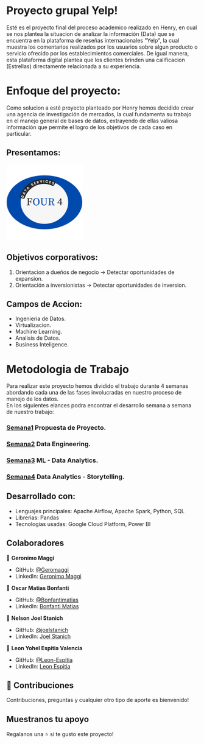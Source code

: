 # Proyecto grupal Yelp!

Esté es el proyecto final del proceso academico realizado en Henry, en cual se nos plantea la situacion de analizar la información (Data) que se encuentra en la plataforma de reseñas internacionales "Yelp", la cual muestra los comentarios realizados por los usuarios sobre algun producto o servicio ofrecido por los establecimientos comerciales. De igual manera, esta plataforma digital plantea que los clientes brinden una calificacion (Estrellas) directamente relacionada a su experiencia.

# Enfoque del proyecto:
Como solucion a esté proyecto planteado por Henry hemos decidido crear una agencia de investigación de mercados, la cual fundamenta su trabajo en el manejo general de bases de datos, extrayendo de ellas valiosa información que permite el logro de los objetivos de cada caso en particular.

## Presentamos:
<img src="Assets/Data%20Services.png" width = 200>

## Objetivos corporativos:
1. Orientacion a dueños de negocio -> Detectar oportunidades de expansion.
2. Orientación a inversionistas -> Detectar oportunidades de inversion.

## Campos de Accion:
 * Ingenieria de Datos.<br>
 * Virtualizacion.<br>
 * Machine Learning.<br>
 * Analisis de Datos.<br>
 * Business Inteligence.<br>


# Metodologia de Trabajo
Para realizar este proyecto hemos dividido el trabajo durante 4 semanas abordando cada una de las fases involucradas en nuestro proceso de manejo de los datos.<br> En los siguientes elances podra encontrar el desarrollo semana a semana de nuestro trabajo:<br>
### [Semana1](https://github.com/Leon-Espitia/Yelp_PGrupal_11/tree/main/Semana%201) Propuesta de Proyecto.<br>
### [Semana2](https://github.com/Leon-Espitia/Yelp_PGrupal_11/tree/main/Semana%202) Data Engineering.<br>
### [Semana3](https://github.com/Leon-Espitia/Yelp_PGrupal_11/tree/main/Semana%203) ML - Data Analytics.<br>
### [Semana4](https://github.com/Leon-Espitia/Yelp_PGrupal_11/tree/main/Semana%203) Data Analytics - Storytelling.<br>

## Desarrollado con:

- Lenguajes principales: Apache Airflow, Apache Spark, Python, SQL
- Librerias: Pandas
- Tecnologias usadas: Google Cloud Platform, Power BI

## Colaboradores

👤 **Geronimo Maggi**

- GitHub: [@Geromaggi](https://github.com/Geromaggi)
- LinkedIn: [Geronimo Maggi](https://www.linkedin.com/in/geronimo-maggi-data-scientist)

👤 **Oscar Matias Bonfanti**

- GitHub: [@Bonfantimatias](https://github.com/Bonfantimatias)
- LinkedIn: [Bonfanti Matias](https://linkedin.com/in/matiasbonfanti)

👤 **Nelson Joel Stanich**

- GitHub: [@joelstanich](https://github.com/joelstanich)
- LinkedIn: [Joel Stanich](https://linkedin.com/in/joelstanich)

👤 **Leon Yohel Espitia Valencia**

- GitHub: [@Leon-Espitia](https://github.com/Leon-Espitia)
- LinkedIn: [Leon Espitia](https://www.linkedin.com/in/leon-espitia/)

## 🤝 Contribuciones

Contribuciones, preguntas y cualquier otro tipo de aporte es bienvenido!


## Muestranos tu apoyo

Regalanos una ⭐️ si te gusto este proyecto!
